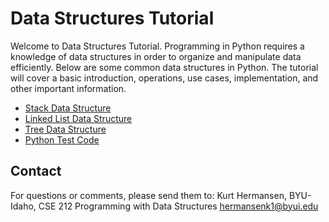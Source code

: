 # Data Structures Tutorial
Welcome to Data Structures Tutorial. Programming in Python requires a knowledge of data structures in order to organize and manipulate data efficiently. Below are some common data structures in Python. The tutorial will cover a basic introduction, operations, use cases, implementation, and other important information. 

- [Stack Data Structure](https://github.com/KurtHermansen/Data-Structures/blob/master/1-Stack.md)
- [Linked List Data Structure](https://github.com/KurtHermansen/Data-Structures/blob/master/2-linkedList.md)
- [Tree Data Structure](https://github.com/KurtHermansen/Data-Structures/blob/master/3-tree.md)
- [Python Test Code](https://github.com/KurtHermansen/Data-Structures/blob/master/4-fullCode.py)


## Contact
For questions or comments, please send them to:
Kurt Hermansen, BYU-Idaho, CSE 212 Programming with Data Structures
[hermansenk1@byui.edu](hermansenk1@byui.edu)